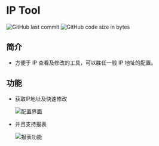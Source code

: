 # IP Tool

![GitHub last commit](https://img.shields.io/github/last-commit/kekemao00/ip-tool)
![GitHub code size in bytes](https://img.shields.io/github/languages/code-size/kekemao00/ip-tool)


## 简介

  - 方便于 IP 查看及修改的工具，可以胜任一般 IP 地址的配置。
  
## 功能

  - 获取IP地址及快速修改

    ![配置界面][配置界面]
    
  - 并且支持报表
    
    ![报表功能][报表功能]

[配置界面]:http://kekemao.oss-cn-beijing.aliyuncs.com/Image/IP_Info1.png "主要配置界面"
[报表功能]:http://kekemao.oss-cn-beijing.aliyuncs.com/Image/IP_info.png "报表功能"
